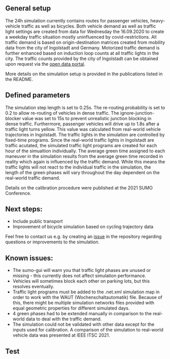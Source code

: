 ## General setup

The 24h simulation currently contains routes for passenger vehicles, heavy-vehicle traffic as well as bicycles. Both vehicle demand as well as traffic light settings are created from data for Wednesday the 16.09.2020 to create a weekday traffic situation mostly uninfluenced by covid-restrictions. All traffic demand is based on origin-destination matrices created from mobility data from the city of Ingolstadt and Germany. Motorized traffic demand is further enhanced based on induction loop counts at all traffic lights in the city. The traffic counts provided by the city of Ingolstadt can be obtained upon request via the [open data portal](https://www.ingolstadt.de/Service/Weitere-Themen/Open-Data/).

More details on the simulation setup is provided in the publications listed in the README.


## Defined parameters

The simulation step length is set to 0.25s. The re-routing probability is set to 0.2 to allow re-routing of vehicles in dense traffic. The ignore-junction-blocker value was set to 15s to prevent unrealistic junction blocking in dense traffic. Furthermore, passenger vehicles will drive up to 1.8s after a traffic light turns yellow. This value was calculated from real-world vehicle trajectories in Ingolstadt. The traffic lights in the simulation are controlled by fixed-time programs. Since the real-world traffic lights in Ingolstadt are traffic acutated, the simulated traffic light programs are created for each hour of the simualtion individually. The average green time assigned to each maneuver in the simulation results from the average green time recorded in reality which again is influenced by the traffic demand. While this means the traffic lights will not react to the individual traffic in the simulation, the length of the green phases will vary throughout the day dependent on the real-world traffic demand.

Details on the calibration procedure were published at the 2021 SUMO Conference.


## Next steps:

* Include public transport
* Improvement of bicycle simulation based on cycling trajectory data

Feel free to contact us e.g. by creating an [issue](https://github.com/TUM-VT/sumo_ingolstadt/issues) in the repository regarding questions or improvements to the simulation.


## Known issues:

* The sumo-gui will warn you that traffic light phases are unused or missing - this currently does not affect simulation performance. 
* Vehicles will sometimes block each other on parking lots, but this resolves eventually.
* Traffic light programs must be added to the .net.xml simulation map in order to work with the WAUT (Wochenschaltautomatik) file. Because of this, there might be multiple simulation networks files provided with equal geometric properties for different simulated days.
* 4 green phases had to be extended manually in comparison to the real-world data to deal with the traffic demand.
* The simulation could not be validated with other data except for the inputs used for calibration. A comparison of the simulation to real-world vehicle data was presented at IEEE ITSC 2021.

## Test
